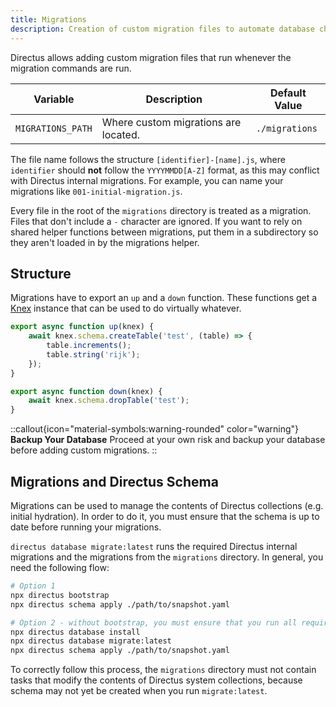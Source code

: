 ```yaml
---
title: Migrations
description: Creation of custom migration files to automate database changes.
---
```


Directus allows adding custom migration files that run whenever the migration commands are run.

| Variable          | Description                          | Default Value  |
| ----------------- | ------------------------------------ | -------------- |
| `MIGRATIONS_PATH` | Where custom migrations are located. | `./migrations` |

The file name follows the structure `[identifier]-[name].js`, where `identifier` should **not** follow the `YYYYMMDD[A-Z]` format, as this may conflict with Directus internal migrations. For example, you can name your migrations like `001-initial-migration.js`.

Every file in the root of the `migrations` directory is treated as a migration. Files that don't include a `-` character are ignored. If you want to rely on shared helper functions between migrations, put them in a subdirectory so they aren't loaded in by the migrations helper.

## Structure

Migrations have to export an `up` and a `down` function. These functions get a [Knex](http://knexjs.org) instance that can be used to do virtually whatever.

```js
export async function up(knex) {
	await knex.schema.createTable('test', (table) => {
		table.increments();
		table.string('rijk');
	});
}

export async function down(knex) {
	await knex.schema.dropTable('test');
}
```

::callout{icon="material-symbols:warning-rounded" color="warning"}
**Backup Your Database**
Proceed at your own risk and backup your database before adding custom migrations.
::

## Migrations and Directus Schema

Migrations can be used to manage the contents of Directus collections (e.g. initial hydration). In order to do it, you must ensure that the schema is up to date before running your migrations.

`directus database migrate:latest` runs the required Directus internal migrations and the migrations from the `migrations` directory. In general, you need the following flow:

```sh
# Option 1
npx directus bootstrap
npx directus schema apply ./path/to/snapshot.yaml

# Option 2 - without bootstrap, you must ensure that you run all required `bootstrap` tasks
npx directus database install
npx directus database migrate:latest
npx directus schema apply ./path/to/snapshot.yaml
```

To correctly follow this process, the `migrations` directory must not contain tasks that modify the contents of Directus system collections, because schema may not yet be created when you run `migrate:latest`.
